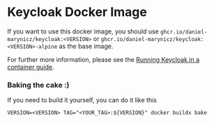 # Keycloak Docker Image

If you want to use this docker image, you should use `ghcr.io/daniel-marynicz/keycloak:<VERSION>` or `ghcr.io/daniel-marynicz/keycloak:<VERSION>-alpine` as the base image.

For further more information, please see the [Running Keycloak in a container guide](https://www.keycloak.org/server/containers).

### Baking the  cake :)

If you need to build it yourself, you can do it like this

```shell
VERSION=<VERSION> TAG="<YOUR_TAG>:${VERSION}" docker buildx bake  
```
